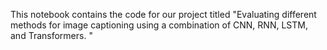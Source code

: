 This notebook contains the code for our project titled "Evaluating different methods for image captioning using a combination
of CNN, RNN, LSTM, and Transformers.
" 
